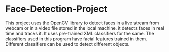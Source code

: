 # Face-Detection-Project
This project uses the OpenCV library to detect faces in a live stream from webcam or in a video file stored in the local machine. it detects faces in real time and tracks it. It uses pre-trained XML classifiers for the same. The classifiers used in this program have facial features trained in them. Different classifiers can be used to detect different objects.
